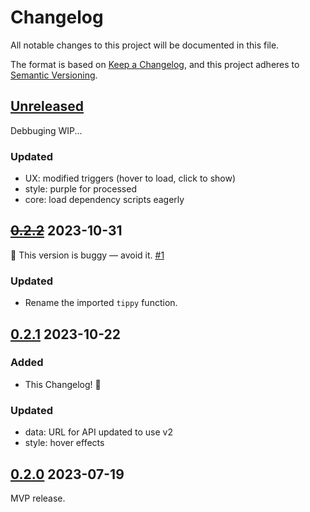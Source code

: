 # Changelog

All notable changes to this project will be documented in this file.

The format is based on [Keep a Changelog](https://keepachangelog.com/en/1.0.0/),
and this project adheres to [Semantic Versioning](https://semver.org/spec/v2.0.0.html).


## [Unreleased]

Debbuging WIP...

### Updated

* UX: modified triggers (hover to load, click to show)
* style: purple for processed
* core: load dependency scripts eagerly


## ~~[0.2.2]~~ 2023-10-31

🐛 This version is buggy — avoid it.
[#1](https://github.com/kglw-dot-net/discourse-gizzard-setlist/issues/1)

### Updated

* Rename the imported `tippy` function.


## [0.2.1] 2023-10-22

### Added

* This Changelog! 🎉

### Updated

* data: URL for API updated to use v2
* style: hover effects


## [0.2.0] 2023-07-19

MVP release.


[0.2.2]: https://github.com/kglw-dot-net/discourse-gizzard-setlist/releases/tag/v0.2.2
[0.2.1]: https://github.com/kglw-dot-net/discourse-gizzard-setlist/releases/tag/v0.2.1
[0.2.0]: https://github.com/kglw-dot-net/discourse-gizzard-setlist/releases/tag/v0.2.0
[Unreleased]: https://github.com/olivierlacan/keep-a-changelog/compare/v0.2.1...HEAD
